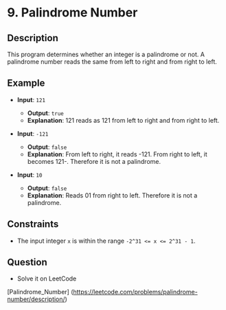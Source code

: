 # 9. Palindrome Number

## Description

This program determines whether an integer is a palindrome or not. A palindrome number reads the same from left to right and from right to left.

## Example

- **Input**: `121`

  - **Output**: `true`
  - **Explanation**: 121 reads as 121 from left to right and from right to left.

- **Input**: `-121`

  - **Output**: `false`
  - **Explanation**: From left to right, it reads -121. From right to left, it becomes 121-. Therefore it is not a palindrome.

- **Input**: `10`
  - **Output**: `false`
  - **Explanation**: Reads 01 from right to left. Therefore it is not a palindrome.

## Constraints

- The input integer `x` is within the range `-2^31 <= x <= 2^31 - 1`.

## Question

- Solve it on LeetCode

[Palindrome_Number] (https://leetcode.com/problems/palindrome-number/description/)
